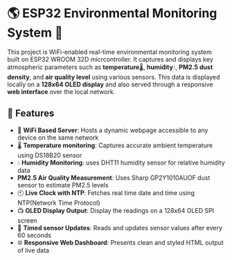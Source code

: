 # 🌎 ESP32 Environmental Monitoring System 🚀

This project is WiFi-enabled real-time environmental monitoring system built on ESP32 WROOM 32D micrcontroller. It captures and displays key atmospheric parameters such as **temperature**🌡️, **humidity**💧, **PM2.5 dust density**, and **air quality level** using various sensors. This data is displayed locally on a **128x64 OLED display** and also served through a responsive **web interface** over the local network.


## 🚀 Features
- 📡 **WiFi Based Server**: Hosts a dynamic webpage accessible to any device on the same network
- 🌡️ **Temperature monitoring**: Captures accurate ambient temperature using DS18B20 sensor
- 💧 **Humidity Monitoring**: uses DHT11 humidity sensor for relative humidity data
- **PM2.5 Air Quality Measurement**: Uses Sharp GP2Y1010AUOF dust sensor to estimate PM2.5 levels
- 🕙 **Live Clock with NTP**: Fetches real time date and time using NTP(Network Time Protocol)
- 📺 **OLED Display Output**: Display the readings on a 128x64 OLED SPI screen
- 🔁 **Timed sensor Updates**: Reads and updates sensor values after every 60 seconds
- 🌐 **Responsive Web Dashboard**: Presents clean and styled HTML output of live data

